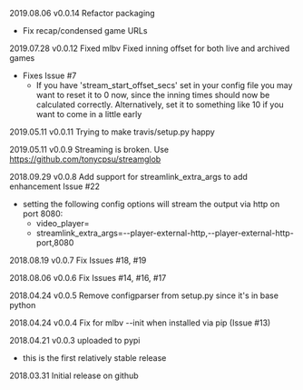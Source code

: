 2019.08.06 v0.0.14 Refactor packaging
- Fix recap/condensed game URLs

2019.07.28 v0.0.12 Fixed mlbv
Fixed inning offset for both live and archived games
- Fixes Issue #7
    - If you have 'stream_start_offset_secs' set in your config file you may want to reset it to 0 now,
      since the inning times should now be calculated correctly. Alternatively, set it to something 
      like 10 if you want to come in a little early

2019.05.11 v0.0.11 Trying to make travis/setup.py happy

2019.05.11 v0.0.9 Streaming is broken. Use https://github.com/tonycpsu/streamglob

2018.09.29 v0.0.8 Add support for streamlink_extra_args to add enhancement Issue #22
- setting the following config options will stream the output via http on port 8080:
    - video_player=
    - streamlink_extra_args=--player-external-http,--player-external-http-port,8080

2018.08.19 v0.0.7 Fix Issues #18, #19

2018.08.06 v0.0.6 Fix Issues #14, #16, #17

2018.04.24 v0.0.5 Remove configparser from setup.py since it's in base python

2018.04.24 v0.0.4 Fix for mlbv --init when installed via pip (Issue #13)

2018.04.21 v0.0.3 uploaded to pypi
- this is the first relatively stable release

2018.03.31 Initial release on github

